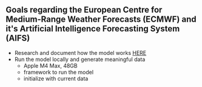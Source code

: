## Goals regarding the European Centre for Medium-Range Weather Forecasts (ECMWF) and it's Artificial Intelligence Forecasting System (AIFS)
- Research and document how the model works [HERE](research.md)
- Run the model locally and generate meaningful data
    - Apple M4 Max, 48GB
    - framework to run the model
    - initialize with current data
